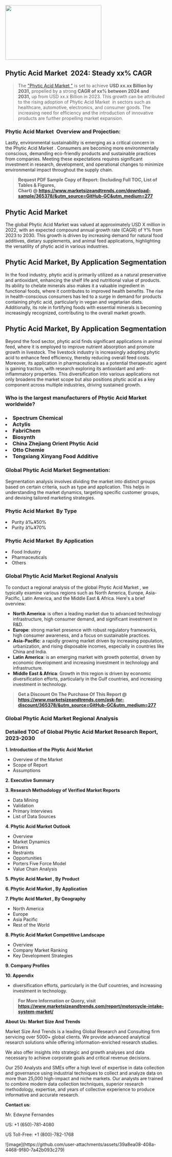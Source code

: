 <p><img class="alignnone size-medium wp-image-20088" src="https://ffe5etoiles.com/wp-content/uploads/2024/12/MST1-300x171.png" alt="" width="300" height="171" /></p><h2 id="ember46" class="ember-view reader-text-block__heading-2">Phytic Acid Market &nbsp;2024: Steady&nbsp;xx% CAGR</h2><blockquote id="ember47" class="ember-view reader-text-block__blockquote">The&nbsp;<a class="app-aware-link " href="https://www.marketsizeandtrends.com/download-sample/365378/&utm_source=GitHub-GC&utm_medium=277" target="_blank" data-test-app-aware-link="">"Phytic Acid Market "</a>&nbsp;is set to achieve&nbsp;<strong>USD&nbsp;xx.xx&nbsp;Billion by 2031,</strong>&nbsp;propelled by a strong&nbsp;<strong>CAGR of&nbsp;xx% between 2024 and 2031,</strong>&nbsp;up from USD xx.x Billion in 2023. This growth can be attributed to the rising adoption of&nbsp;Phytic Acid Market &nbsp;in sectors such as healthcare, automotive, electronics, and consumer goods. The increasing need for efficiency and the introduction of innovative products are further propelling market expansion.</blockquote><h3 id="ember48" class="ember-view reader-text-block__heading-3">Phytic Acid Market &nbsp;Overview and Projection:</h3><p id="ember49" class="ember-view reader-text-block__paragraph">Lastly, environmental sustainability is emerging as a critical concern in the&nbsp;Phytic Acid Market . Consumers are becoming more environmentally conscious, demanding eco-friendly products and sustainable practices from companies. Meeting these expectations requires significant investment in research, development, and operational changes to minimize environmental impact throughout the supply chain.</p><blockquote id="ember50" class="ember-view reader-text-block__blockquote"><strong>Request PDF Sample Copy of Report: (Including Full TOC, List of Tables &amp; Figures, Chart)&nbsp;@&nbsp;<strong><a href="https://www.marketsizeandtrends.com/download-sample/365378/&utm_source=GitHub-GC&utm_medium=277" target="_blank">https://www.marketsizeandtrends.com/download-sample/365378/&utm_source=GitHub-GC&utm_medium=277</a></strong></strong></blockquote><h3 class=""> <h2>Phytic Acid Market</h2><p>The global Phytic Acid Market was valued at approximately USD X million in 2022, with an expected compound annual growth rate (CAGR) of Y% from 2023 to 2030. This growth is driven by increasing demand for natural food additives, dietary supplements, and animal feed applications, highlighting the versatility of phytic acid in various industries.</p><h2>Phytic Acid Market, By Application Segmentation</h2><p>In the food industry, phytic acid is primarily utilized as a natural preservative and antioxidant, enhancing the shelf life and nutritional value of products. Its ability to chelate minerals also makes it a valuable ingredient in functional foods, where it contributes to improved health benefits. The rise in health-conscious consumers has led to a surge in demand for products containing phytic acid, particularly in vegan and vegetarian diets. Additionally, its role in fortifying foods with essential minerals is becoming increasingly recognized, contributing to the overall market growth.</p><h2>Phytic Acid Market, By Application Segmentation</h2><p>Beyond the food sector, phytic acid finds significant applications in animal feed, where it is employed to improve nutrient absorption and promote growth in livestock. The livestock industry is increasingly adopting phytic acid to enhance feed efficiency, thereby reducing overall feed costs. Moreover, its application in pharmaceuticals as a potential therapeutic agent is gaining traction, with research exploring its antioxidant and anti-inflammatory properties. This diversification into various applications not only broadens the market scope but also positions phytic acid as a key component across multiple industries, driving sustained growth.</p></h3><h3 id="" class="">Who is the largest manufacturers of&nbsp;Phytic Acid Market  worldwide?</h3><h3 class=""></Li><Li>Spectrum Chemical</Li><Li> Actylis</Li><Li> FabriChem</Li><Li> Biosynth</Li><Li> China Zhejiang Orient Phytic Acid</Li><Li> Otto Chemie</Li><Li> Tongxiang Xinyang Food Additive</h3><h3 id="ember53" class="ember-view reader-text-block__heading-3">Global&nbsp;Phytic Acid Market  Segmentation:</h3><p id="ember54" class="ember-view reader-text-block__paragraph">Segmentation analysis involves dividing the market into distinct groups based on certain criteria, such as type and application. This helps in understanding the market dynamics, targeting specific customer groups, and devising tailored marketing strategies.</p><h3 id="" class="">Phytic Acid Market &nbsp;By Type</h3><p></Li><Li>Purity â‰¥50%</Li><Li> Purity â‰¥70%</p><h3 id="" class="">Phytic Acid Market &nbsp;By Application</h3><p class=""></Li><Li>Food Industry</Li><Li> Pharmaceuticals</Li><Li> Others</p><h3 id="ember62" class="ember-view reader-text-block__heading-3">Global Phytic Acid Market  Regional Analysis</h3><p id="ember63" class="ember-view reader-text-block__paragraph">To conduct a regional analysis of the global Phytic Acid Market , we typically examine various regions such as North America, Europe, Asia-Pacific, Latin America, and the Middle East &amp; Africa. Here's a brief overview:</p><ul><li><strong>North America</strong>: is often a leading market due to advanced technology infrastructure, high consumer demand, and significant investment in R&amp;D.</li><li><strong>Europe</strong>: strong market presence with robust regulatory frameworks, high consumer awareness, and a focus on sustainable practices.</li><li><strong>Asia-Pacific</strong>: a rapidly growing market driven by increasing population, urbanization, and rising disposable incomes, especially in countries like China and India.</li><li><strong>Latin America</strong>: is an emerging market with growth potential, driven by economic development and increasing investment in technology and infrastructure.</li><li><strong>Middle East &amp; Africa</strong>: Growth in this region is driven by economic diversification efforts, particularly in the Gulf countries, and increasing investment in technology.</li></ul><blockquote id="ember61" class="ember-view reader-text-block__blockquote"><strong>Get a Discount On The Purchase Of This Report @ <strong><a href="https://html-cleaner.com/" target="">https://www.marketsizeandtrends.com/ask-for-discount/365378/&utm_source=GitHub-GC&utm_medium=277</a></strong></strong></blockquote><h3 id="ember62" class="ember-view reader-text-block__heading-3">Global Phytic Acid Market  Regional Analysis</h3><h3 id="" class="">Detailed TOC of Global Phytic Acid Market  Research Report, 2023-2030</h3><p id="" class=""><strong>1. Introduction of the Phytic Acid Market </strong></p><ul><li>Overview of the Market</li><li>Scope of Report</li><li>Assumptions</li></ul><p id="" class=""><strong>2. Executive Summary</strong></p><p id="" class=""><strong>3. Research Methodology of Verified Market Reports</strong></p><ul><li>Data Mining</li><li>Validation</li><li>Primary Interviews</li><li>List of Data Sources</li></ul><p id="" class=""><strong>4. Phytic Acid Market  Outlook</strong></p><ul><li>Overview</li><li>Market Dynamics</li><li>Drivers</li><li>Restraints</li><li>Opportunities</li><li>Porters Five Force Model</li><li>Value Chain Analysis</li></ul><p id="" class=""><strong>5. Phytic Acid Market , By Product</strong></p><p id="" class=""><strong>6. Phytic Acid Market , By Application</strong></p><p id="" class=""><strong>7. Phytic Acid Market , By Geography</strong></p><ul><li>North America</li><li>Europe</li><li>Asia Pacific</li><li>Rest of the World</li></ul><p id="" class=""><strong>8. Phytic Acid Market  Competitive Landscape</strong></p><ul><li>Overview</li><li>Company Market Ranking</li><li>Key Development Strategies</li></ul><p id="" class=""><strong>9. Company Profiles</strong></p><p id="" class=""><strong>10. Appendix</strong></p><ul><li>diversification efforts, particularly in the Gulf countries, and increasing investment in technology.</li></ul><blockquote id="ember65" class="ember-view reader-text-block__blockquote"><strong>For More Information or Query, visit <strong><strong><a href="https://html-cleaner.com/" target="">https://www.marketsizeandtrends.com/report/motorcycle-intake-system-market/</a></strong></strong></strong></blockquote><p id="" class=""><strong>About Us: Market Size And Trends</strong></p><p id="" class="">Market Size And Trends is a leading Global Research and Consulting firm servicing over 5000+ global clients. We provide advanced analytical research solutions while offering information-enriched research studies.</p><p id="" class="">We also offer insights into strategic and growth analyses and data necessary to achieve corporate goals and critical revenue decisions.</p><p id="" class="">Our 250 Analysts and SMEs offer a high level of expertise in data collection and governance using industrial techniques to collect and analyze data on more than 25,000 high-impact and niche markets. Our analysts are trained to combine modern data collection techniques, superior research methodology, expertise, and years of collective experience to produce informative and accurate research.</p><p id="" class=""><strong>Contact us:</strong></p><p id="" class="">Mr. Edwyne Fernandes</p><p id="" class="">US: +1 (650)-781-4080</p><p id="" class="">US Toll-Free: +1 (800)-782-1768</p>
![image](https://github.com/user-attachments/assets/39a8ea08-408a-4468-9f80-7a42b093c279)
